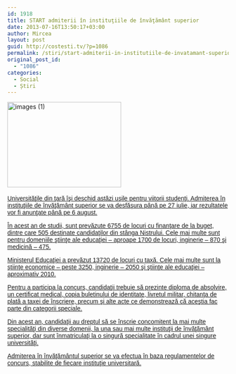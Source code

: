 ```yaml
---
id: 1918
title: START admiterii în instituţiile de învăţământ superior
date: 2013-07-16T13:50:17+03:00
author: Mircea
layout: post
guid: http://costesti.tv/?p=1086
permalink: /stiri/start-admiterii-in-institutiile-de-invatamant-superior/
original_post_id:
  - "1086"
categories:
  - Social
  - Știri
---
```

</p> 

[<img alt="images (1)" class="alignleft size-full wp-image-1087" height="194" src="http://costesti.tv/wp-content/uploads/2013/07/images-1.jpg" width="259" />​](http://costesti.tv/wp-content/uploads/2013/07/images-1.jpg) 

<span style="font-family:arial, helvetica, sans-serif;"><a href="http://costesti.tv/wp-content/uploads/2013/07/images-1.jpg">Universităţile din ţară&nbsp;&icirc;şi deschid astăzi uşile pentru viitorii studenţi. Admiterea &icirc;n instituţiile de &icirc;nvăţăm&acirc;nt superior se va desfăşura p&acirc;nă pe 27 iulie, iar rezultatele vor fi anunţate p&acirc;nă pe 6 august.</a></span> 

<span style="font-family:arial, helvetica, sans-serif;"><a href="http://costesti.tv/wp-content/uploads/2013/07/images-1.jpg">&Icirc;n acest an de studii, sunt prevăzute&nbsp;6755 de locuri cu finanţare de la buget, dintre care 505 destinate candidaţilor din st&acirc;nga Nistrului. Cele mai multe sunt pentru domeniile ştiinţe ale educaţiei &ndash; aproape 1700 de locuri, inginerie &ndash; 870 şi medicină &ndash; 475.</a></span> 

<span style="font-family:arial, helvetica, sans-serif;"><a href="http://costesti.tv/wp-content/uploads/2013/07/images-1.jpg">Ministerul Educaţiei a prevăzut&nbsp;13720 de locuri cu taxă. Cele mai multe sunt la ştiinţe economice &ndash; peste 3250, inginerie &ndash; 2050 şi ştiinţe ale educaţiei &ndash; aproximativ 2010.</a></span> 

<span style="font-family:arial, helvetica, sans-serif;"><a href="http://costesti.tv/wp-content/uploads/2013/07/images-1.jpg">Pentru a participa la concurs, candidaţii trebuie să prezinte&nbsp;diploma de absolvire, un certificat medical, copia buletinului de identitate, livretul militar, chitanţa de plată a taxei de &icirc;nscriere, precum şi alte acte ce demonstrează că aceştia fac parte din categorii speciale.</a></span> 

<span style="font-family:arial, helvetica, sans-serif;"><a href="http://costesti.tv/wp-content/uploads/2013/07/images-1.jpg">Din acest an, candidaţii au dreptul&nbsp;să se &icirc;nscrie concomitent la mai multe specialităţi din diverse domenii, la una sau mai multe instituţii de &icirc;nvăţăm&acirc;nt superior, dar sunt &icirc;nmatriculaţi la o singură specialitate &icirc;n cadrul unei singure universităţi.</a></span> 

<span style="font-family:arial, helvetica, sans-serif;"><a href="http://costesti.tv/wp-content/uploads/2013/07/images-1.jpg">Admiterea &icirc;n &icirc;nvăţăm&acirc;ntul superior se va efectua &icirc;n baza regulamentelor de concurs, stabilite de fiecare instituţie universitară.</a></span> 

&nbsp;